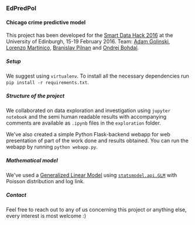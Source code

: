 ### EdPredPol
#### Chicago crime predictive model

This project has been developed for the [Smart Data Hack 2016](http://smartdatahack.org/) at the University of Edinburgh, 15-19 February 2016.
Team: [Adam Golinski](http://adamgol.me/), [Lorenzo Martinico](https://github.com/lzmartinico), [Branislav Pilnan](https://github.com/brano2) and [Ondrej Bohdal](https://github.com/ondrejbohdal).

##### Setup
We suggest using `virtualenv`. To install all the necessary dependencies run `pip install -r requirements.txt`.

##### Structure of the project
We collaborated on data exploration and investigation using `jupyter notebook` and the semi human readable results with accompanying comments are available as `.ipynb` files in the `exploration` folder.

We've also created a simple Python Flask-backend webapp for web presentation of part of the work done and results obtained. You can run the webapp by running `python webapp.py`.

##### Mathematical model
We've used a [Generalized Linear Model](https://en.wikipedia.org/wiki/Generalized_linear_model) using [`statsmodel.api.GLM`](http://statsmodels.sourceforge.net/devel/glm.html) with Poisson distribution and log link.

##### Contact
Feel free to reach out to any of us concerning this project or anything else, every interest is most welcome :)